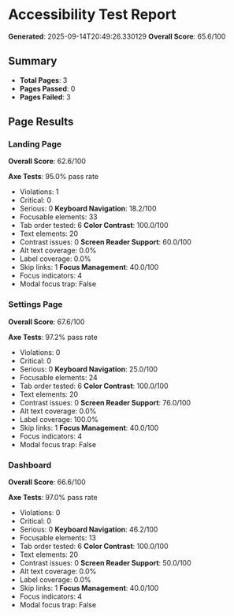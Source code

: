 
# Accessibility Test Report

**Generated**: 2025-09-14T20:49:26.330129
**Overall Score**: 65.6/100

## Summary

- **Total Pages**: 3
- **Pages Passed**: 0
- **Pages Failed**: 3

## Page Results

### Landing Page
**Overall Score**: 62.6/100

**Axe Tests**: 95.0% pass rate
- Violations: 1
- Critical: 0
- Serious: 0
**Keyboard Navigation**: 18.2/100
- Focusable elements: 33
- Tab order tested: 6
**Color Contrast**: 100.0/100
- Text elements: 20
- Contrast issues: 0
**Screen Reader Support**: 60.0/100
- Alt text coverage: 0.0%
- Label coverage: 0.0%
- Skip links: 1
**Focus Management**: 40.0/100
- Focus indicators: 4
- Modal focus trap: False

### Settings Page
**Overall Score**: 67.6/100

**Axe Tests**: 97.2% pass rate
- Violations: 0
- Critical: 0
- Serious: 0
**Keyboard Navigation**: 25.0/100
- Focusable elements: 24
- Tab order tested: 6
**Color Contrast**: 100.0/100
- Text elements: 20
- Contrast issues: 0
**Screen Reader Support**: 76.0/100
- Alt text coverage: 0.0%
- Label coverage: 100.0%
- Skip links: 1
**Focus Management**: 40.0/100
- Focus indicators: 4
- Modal focus trap: False

### Dashboard
**Overall Score**: 66.6/100

**Axe Tests**: 97.0% pass rate
- Violations: 0
- Critical: 0
- Serious: 0
**Keyboard Navigation**: 46.2/100
- Focusable elements: 13
- Tab order tested: 6
**Color Contrast**: 100.0/100
- Text elements: 20
- Contrast issues: 0
**Screen Reader Support**: 50.0/100
- Alt text coverage: 0.0%
- Label coverage: 0.0%
- Skip links: 1
**Focus Management**: 40.0/100
- Focus indicators: 4
- Modal focus trap: False

